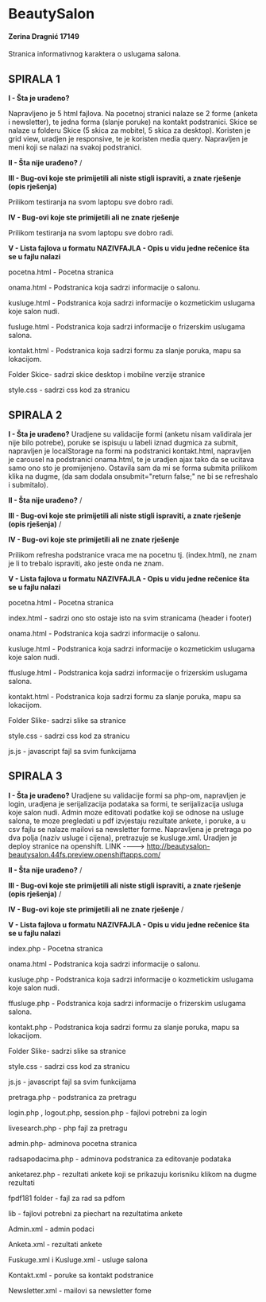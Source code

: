 # BeautySalon

#### Zerina Dragnić 17149

Stranica informativnog karaktera o uslugama salona.



## SPIRALA 1

**I  - Šta je urađeno?** 

Napravljeno je 5 html fajlova. Na pocetnoj stranici nalaze se 2 forme (anketa i newsletter), te jedna forma (slanje poruke) na kontakt podstranici. Skice se nalaze u folderu Skice (5 skica za mobitel, 5 skica za desktop). Koristen je grid view, uradjen je responsive, te je koristen media query. Napravljen je meni koji se nalazi na svakoj podstranici.

**II  - Šta nije urađeno?**
/

**III - Bug-ovi koje ste primijetili ali niste stigli ispraviti, a znate rješenje (opis rješenja)**

Prilikom testiranja na svom laptopu sve dobro radi.

**IV  - Bug-ovi koje ste primijetili ali ne znate rješenje**

Prilikom testiranja na svom laptopu sve dobro radi.



**V  - Lista fajlova u formatu NAZIVFAJLA - Opis u vidu jedne rečenice šta se u fajlu nalazi**


pocetna.html - Pocetna stranica 

onama.html - Podstranica koja sadrzi informacije o salonu.

kusluge.html - Podstranica koja sadrzi informacije o kozmetickim uslugama koje salon nudi.

fusluge.html - Podstranica koja sadrzi informacije o frizerskim uslugama salona.

kontakt.html - Podstranica koja sadrzi formu za slanje poruka, mapu sa lokacijom.

Folder Skice- sadrzi skice desktop i mobilne verzije stranice

style.css - sadrzi css kod za stranicu


## SPIRALA 2

**I  - Šta je urađeno?** 
Uradjene su validacije formi (anketu nisam validirala jer nije bilo potrebe), poruke se ispisuju u labeli iznad dugmica za submit,
napravljen je localStorage na formi na podstranici kontakt.html, napravljen je carousel na podstranici onama.html, te je uradjen
ajax tako da se ucitava samo ono sto je promijenjeno. Ostavila sam da mi se forma submita prilikom klika na dugme, (da sam dodala onsubmit="return false;" ne bi se refreshalo i submitalo).

**II  - Šta nije urađeno?**
/

**III - Bug-ovi koje ste primijetili ali niste stigli ispraviti, a znate rješenje (opis rješenja)**
/

**IV  - Bug-ovi koje ste primijetili ali ne znate rješenje**

Prilikom refresha podstranice vraca me na pocetnu tj. (index.html), ne znam je li to trebalo ispraviti, ako jeste onda ne znam.




**V  - Lista fajlova u formatu NAZIVFAJLA - Opis u vidu jedne rečenice šta se u fajlu nalazi**


pocetna.html - Pocetna stranica 

index.html - sadrzi ono sto ostaje isto na svim stranicama (header i footer)

onama.html - Podstranica koja sadrzi informacije o salonu.

kusluge.html - Podstranica koja sadrzi informacije o kozmetickim uslugama koje salon nudi.

ffusluge.html - Podstranica koja sadrzi informacije o frizerskim uslugama salona.

kontakt.html - Podstranica koja sadrzi formu za slanje poruka, mapu sa lokacijom.

Folder Slike- sadrzi slike sa stranice

style.css - sadrzi css kod za stranicu

js.js - javascript fajl sa svim funkcijama


## SPIRALA 3

**I  - Šta je urađeno?** 
Uradjene su validacije formi sa php-om, napravljen je login, uradjena je serijalizacija podataka sa formi, te serijalizacija usluga koje salon nudi. Admin moze editovati podatke koji se odnose na usluge salona, te moze pregledati u pdf izvjestaju rezultate ankete, i poruke, a u csv fajlu se nalaze mailovi sa newsletter forme. Napravljena je pretraga po dva polja (naziv usluge i cijena), pretrazuje se kusluge.xml. Uradjen je deploy stranice na openshift. LINK ----> http://beautysalon-beautysalon.44fs.preview.openshiftapps.com/

**II  - Šta nije urađeno?**
/

**III - Bug-ovi koje ste primijetili ali niste stigli ispraviti, a znate rješenje (opis rješenja)**
/

**IV  - Bug-ovi koje ste primijetili ali ne znate rješenje**
/

**V  - Lista fajlova u formatu NAZIVFAJLA - Opis u vidu jedne rečenice šta se u fajlu nalazi**



index.php - Pocetna stranica 

onama.html - Podstranica koja sadrzi informacije o salonu.

kusluge.php - Podstranica koja sadrzi informacije o kozmetickim uslugama koje salon nudi.

ffusluge.php - Podstranica koja sadrzi informacije o frizerskim uslugama salona.

kontakt.php - Podstranica koja sadrzi formu za slanje poruka, mapu sa lokacijom.

Folder Slike- sadrzi slike sa stranice

style.css - sadrzi css kod za stranicu

js.js - javascript fajl sa svim funkcijama

pretraga.php - podstranica za pretragu

login.php , logout.php, session.php - fajlovi potrebni za login

livesearch.php - php fajl za pretragu

admin.php- adminova pocetna stranica

radsapodacima.php - adminova podstranica za editovanje podataka

anketarez.php - rezultati ankete koji se prikazuju korisniku klikom na dugme rezultati

fpdf181 folder - fajl za rad sa pdfom

lib - fajlovi potrebni za piechart na rezultatima ankete

Admin.xml - admin podaci

Anketa.xml - rezultati ankete

Fuskuge.xml i Kusluge.xml - usluge salona

Kontakt.xml - poruke sa kontakt podstranice

Newsletter.xml - mailovi sa newsletter fome

